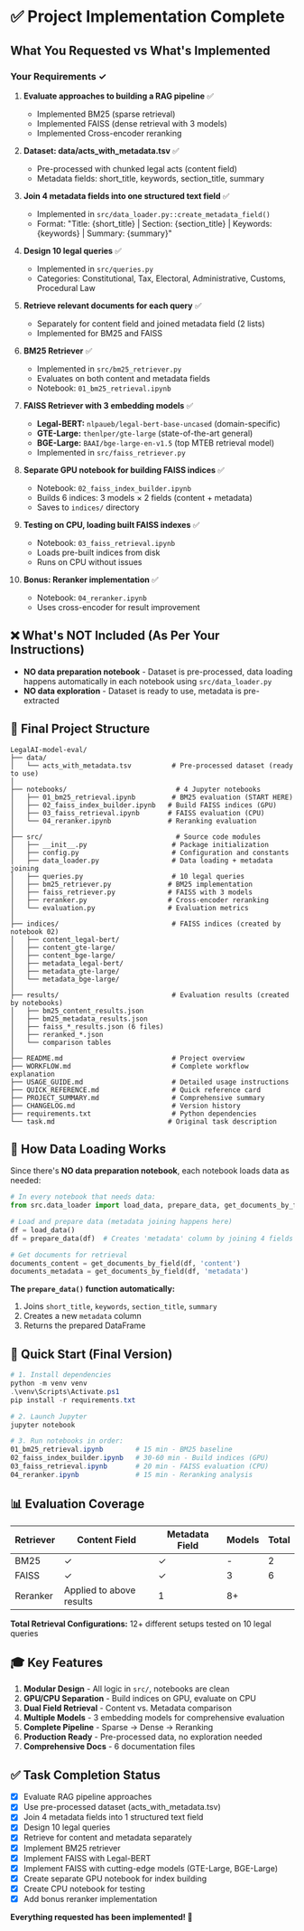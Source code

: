# ✅ Project Implementation Complete

## What You Requested vs What's Implemented

### Your Requirements ✓

1. **Evaluate approaches to building a RAG pipeline** ✅

   - Implemented BM25 (sparse retrieval)
   - Implemented FAISS (dense retrieval with 3 models)
   - Implemented Cross-encoder reranking

2. **Dataset: data/acts_with_metadata.tsv** ✅

   - Pre-processed with chunked legal acts (content field)
   - Metadata fields: short_title, keywords, section_title, summary

3. **Join 4 metadata fields into one structured text field** ✅

   - Implemented in `src/data_loader.py::create_metadata_field()`
   - Format: "Title: {short_title} | Section: {section_title} | Keywords: {keywords} | Summary: {summary}"

4. **Design 10 legal queries** ✅

   - Implemented in `src/queries.py`
   - Categories: Constitutional, Tax, Electoral, Administrative, Customs, Procedural Law

5. **Retrieve relevant documents for each query** ✅

   - Separately for content field and joined metadata field (2 lists)
   - Implemented for BM25 and FAISS

6. **BM25 Retriever** ✅

   - Implemented in `src/bm25_retriever.py`
   - Evaluates on both content and metadata fields
   - Notebook: `01_bm25_retrieval.ipynb`

7. **FAISS Retriever with 3 embedding models** ✅

   - **Legal-BERT:** `nlpaueb/legal-bert-base-uncased` (domain-specific)
   - **GTE-Large:** `thenlper/gte-large` (state-of-the-art general)
   - **BGE-Large:** `BAAI/bge-large-en-v1.5` (top MTEB retrieval model)
   - Implemented in `src/faiss_retriever.py`

8. **Separate GPU notebook for building FAISS indices** ✅

   - Notebook: `02_faiss_index_builder.ipynb`
   - Builds 6 indices: 3 models × 2 fields (content + metadata)
   - Saves to `indices/` directory

9. **Testing on CPU, loading built FAISS indexes** ✅

   - Notebook: `03_faiss_retrieval.ipynb`
   - Loads pre-built indices from disk
   - Runs on CPU without issues

10. **Bonus: Reranker implementation** ✅
    - Notebook: `04_reranker.ipynb`
    - Uses cross-encoder for result improvement

## ❌ What's NOT Included (As Per Your Instructions)

- **NO data preparation notebook** - Dataset is pre-processed, data loading happens automatically in each notebook using `src/data_loader.py`
- **NO data exploration** - Dataset is ready to use, metadata is pre-extracted

## 📁 Final Project Structure

```
LegalAI-model-eval/
├── data/
│   └── acts_with_metadata.tsv          # Pre-processed dataset (ready to use)
│
├── notebooks/                           # 4 Jupyter notebooks
│   ├── 01_bm25_retrieval.ipynb         # BM25 evaluation (START HERE)
│   ├── 02_faiss_index_builder.ipynb   # Build FAISS indices (GPU)
│   ├── 03_faiss_retrieval.ipynb       # FAISS evaluation (CPU)
│   └── 04_reranker.ipynb              # Reranking evaluation
│
├── src/                                 # Source code modules
│   ├── __init__.py                     # Package initialization
│   ├── config.py                       # Configuration and constants
│   ├── data_loader.py                  # Data loading + metadata joining
│   ├── queries.py                      # 10 legal queries
│   ├── bm25_retriever.py              # BM25 implementation
│   ├── faiss_retriever.py             # FAISS with 3 models
│   ├── reranker.py                    # Cross-encoder reranking
│   └── evaluation.py                  # Evaluation metrics
│
├── indices/                            # FAISS indices (created by notebook 02)
│   ├── content_legal-bert/
│   ├── content_gte-large/
│   ├── content_bge-large/
│   ├── metadata_legal-bert/
│   ├── metadata_gte-large/
│   └── metadata_bge-large/
│
├── results/                            # Evaluation results (created by notebooks)
│   ├── bm25_content_results.json
│   ├── bm25_metadata_results.json
│   ├── faiss_*_results.json (6 files)
│   ├── reranked_*.json
│   └── comparison tables
│
├── README.md                           # Project overview
├── WORKFLOW.md                         # Complete workflow explanation
├── USAGE_GUIDE.md                      # Detailed usage instructions
├── QUICK_REFERENCE.md                  # Quick reference card
├── PROJECT_SUMMARY.md                  # Comprehensive summary
├── CHANGELOG.md                        # Version history
├── requirements.txt                    # Python dependencies
└── task.md                            # Original task description
```

## 🎯 How Data Loading Works

Since there's **NO data preparation notebook**, each notebook loads data as needed:

```python
# In every notebook that needs data:
from src.data_loader import load_data, prepare_data, get_documents_by_field

# Load and prepare data (metadata joining happens here)
df = load_data()
df = prepare_data(df)  # Creates 'metadata' column by joining 4 fields

# Get documents for retrieval
documents_content = get_documents_by_field(df, 'content')
documents_metadata = get_documents_by_field(df, 'metadata')
```

**The `prepare_data()` function automatically:**

1. Joins `short_title`, `keywords`, `section_title`, `summary`
2. Creates a new `metadata` column
3. Returns the prepared DataFrame

## 🚀 Quick Start (Final Version)

```powershell
# 1. Install dependencies
python -m venv venv
.\venv\Scripts\Activate.ps1
pip install -r requirements.txt

# 2. Launch Jupyter
jupyter notebook

# 3. Run notebooks in order:
01_bm25_retrieval.ipynb        # 15 min - BM25 baseline
02_faiss_index_builder.ipynb   # 30-60 min - Build indices (GPU)
03_faiss_retrieval.ipynb       # 20 min - FAISS evaluation (CPU)
04_reranker.ipynb              # 15 min - Reranking analysis
```

## 📊 Evaluation Coverage

| Retriever | Content Field            | Metadata Field | Models | Total |
| --------- | ------------------------ | -------------- | ------ | ----- |
| BM25      | ✓                        | ✓              | -      | 2     |
| FAISS     | ✓                        | ✓              | 3      | 6     |
| Reranker  | Applied to above results | 1              | 8+     |

**Total Retrieval Configurations:** 12+ different setups tested on 10 legal queries

## 🎓 Key Features

1. **Modular Design** - All logic in `src/`, notebooks are clean
2. **GPU/CPU Separation** - Build indices on GPU, evaluate on CPU
3. **Dual Field Retrieval** - Content vs. Metadata comparison
4. **Multiple Models** - 3 embedding models for comprehensive evaluation
5. **Complete Pipeline** - Sparse → Dense → Reranking
6. **Production Ready** - Pre-processed data, no exploration needed
7. **Comprehensive Docs** - 6 documentation files

## ✅ Task Completion Status

- [x] Evaluate RAG pipeline approaches
- [x] Use pre-processed dataset (acts_with_metadata.tsv)
- [x] Join 4 metadata fields into 1 structured text field
- [x] Design 10 legal queries
- [x] Retrieve for content and metadata separately
- [x] Implement BM25 retriever
- [x] Implement FAISS with Legal-BERT
- [x] Implement FAISS with cutting-edge models (GTE-Large, BGE-Large)
- [x] Create separate GPU notebook for index building
- [x] Create CPU notebook for testing
- [x] Add bonus reranker implementation

**Everything requested has been implemented! 🎉**
